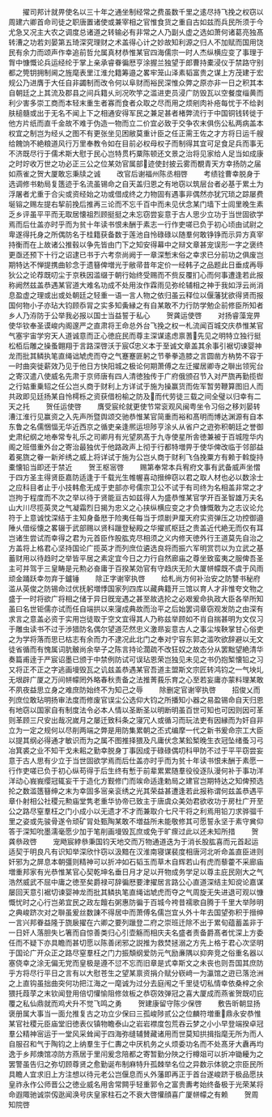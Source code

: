 <!-- { "loadSidebar": true } -->
　　擢司邦计就畀使名以三十年之通坐制经常之费虽数千里之逺尽持飞挽之权窃以周建六卿首命司徒之职唐置诸使或兼宰相之官惟食货之重自古如兹而兵民所须于今尤急又况主大农之调度总诸道之转输必有非常之人乃副乆虚之选如萧何诸葛亮独髙转漕之功若刘晏第五琦深究理财之术盖得心计之妙故知利源之归人不加赋而国用饶民有余力而颂声作幸追前哲允属真材恭惟某官四海儒宗一时人杰纵横应变了事理于胷中慷慨论兵运经纶于掌上亲承睿眷徧厯亨涂握兰独望于郎曹持橐浸仪于禁路守别都之筦钥拥制阃之旌麾表里江淮允籍筹邉之畧牢笼山泽素韬富贵之谋上方茂建于宏规公乃进膺于大任自非蠲制而改令何以阜财而裕民深惟众弊之原亦非一日之积其本自朝廷之上其流及郡县之间兵籍乆刓况吹竽之滥进吏员浸广防毁瓦以空餐度缁黄而利少害多崇工商而本轻末重生者寡而食者众取之尽而用之烦剜肉补疮每忧于不给剥肤槌髓或出于无名不闻上下之相通安得军民之兼足甚者楮弊流行于中国铜钱转徙于他方片纸而直千金故不难于伪造一物而立二价宜必致于交争农末俱伤公私两病盖本权宜之制岂为经乆之图不有更张坐见困敝莫重计臣之任正需王佐之才方将日运千艘给餽饷不絶粮道风行万里奉教令如在目前必权母权子而制得其宜可足食足兵而事无不济既尽行于儒术斯大慰于民心岂特贯朽粟陈顿还文景之治将见家给人足当如成康之时竚收万世之功必正三公之位某効官属部迹使封披云雾而覩青天方幸扬防之届如燕雀之贺大厦敢忘秉牍之诚
　　改官后谢福州陈丞相啓
　　考绩铨曹幸脱身于选调修书勅局复簉迹于名流虽锡命之自天盖归恩之有地窃以筑层台者必基于累土为浮屠者尤重于合尖或资经始之功或借成终之力物固有遇事非偶然亦犹冗琐之踪屡费埏镕之赐左提右挈前挽后推再三论而不忘千百中而未见伏念某门墙下士闾里晚生素乏乡评虽平平而无取居懐祖烈顾挺挺之未忘窃尝妄意于古人思少立功于当世固欲学焉而后仕盖亦时乎而为贫十年读书恨未酬于素志一行作吏嗟已负于初心顷由试尉之卑遂得托身之所偶防名于桂籍获备数于莲池自怜碌碌以随羣何敢铮铮而示异方真宰持衡而在上故诸公推毂以争先皆由门下之知安得幕中之辩文章甚宠误形一字之褒终更亟还预下十行之诏逮已书于六考奈尚阙于一章深慙末俗之幸求已分前功之俱废岂期特达不惮提携曲轸念于遗簮俾増光于敝帚昔年定价一经韩子之品题此日垂成再辱狄公之论荐既叨尘于京秩因滥缀于朝行始终受赐而不赀反覆扪心而何事遭逢若此报称阙然兹盖恭遇某官道大难名功成不处用汝作霖雨见弥纶辅相之神于我如浮云尚消息盈虚之理或出或处朝廷之轻重一语一言人物之依归虽云释位以偃藩犹欲得贤而报国何物小子亦玷大钧顾忝冐之实多知夤縁之有自某敢不力行防学勉企前修臣所知者乡人乃洊防于公举我必报以国士当益誓于私心
　　贺龚运使啓
　　对扬睿藻宠畀使华钦奉圣谟峻内阁邃严之直肃将王命总外台飞挽之权一札流闻百城交庆恭惟某官气塞宇宙学穷天人道诚意而正心徳庇民而尊主深谋逺虑禀蓍先见之明特立独行挺松栢后雕之操蚤翺翔于言路深啓沃于宸忠义本于至诚文章盖其余事引裾切谏婴神龙而批其鳞执笔直绳诎虓虎而夺之气蹇蹇匪躬之节拳拳造膝之言圆凿方枘势不容于一时曲突徙薪效乃见于他日方快阳城之极论何期萧傅之左迁擢居卿寺之聨出领宪台之寄汉遣八使威名先肃于京师唐有四人清徳独传于广府俄颁召节入对严旒再勤揽辔之行姑重乗轺之任公岂乆商于财利上方详试于施为操赢货而佐军暂劳鞭算图旧人而共政即见廷扬某自怜樗栎之资获借枌榆之防及而代劳徒三载之间全璧以归幸有二天之托
　　贺任运使啓
　　膺受宸纶就更使节常衮观风闽粤坐令习俗之移刘晏转漕江淮行见赢资之入先声所暨舆颂交驰恭惟某官简重而裕和髙明而博达渊源有自本东鲁之名儒悃愊无华近西京之循吏亲逢熈运坦陟亨涂乆从省户之逰弥积朝廷之誉御史肃纪纲之地奉常专礼乐之司卿月有光望夙髙于九寺使星所舎徳兼被于百城陞华内阁之班借重外台之寄治最独优于他路政声上彻于行都特増畀于使华俾改临于邻部益着冕旒之眷一新斧绣之威上将详试于施为公岂乆商于财利飞刍挽粟方有赖于斡旋持橐懐铅当即还于禁近
　　贺王枢宻啓
　　赐第奉常本兵宥府文事有武备威声坐慴于四方圣主得贤臣嘉防适逢于千载光生帷幄喜动搢绅窃以君之取人材也必以数涂士之应科目者止于小技韩愈无成于吏部亦号儒宗卫公不试于有司终为名相盖非常之才岂拘于程度而不次之举以待于贤能亘古如兹得人为盛恭惟某官学开百圣智雄万夫名山大川尽揽英灵之气凝霜烈日揭为忠义之心挟纵横应变之才负慷慨敢为之志议论允符于上意诚忱深结于主知身备厯于险夷任每当于烦剧尹厘天府实资弹压之功控御邉陲乆借绥懐之畧辍于武部赐以贤科躐登秘殿之华擢贰枢廷之贵盖近代絶无而仅有耳岂诸生尝试而幸得之君为元首臣作股肱克尽相须之义内修天徳外行王道莫先自治之方盖将上格君心坚持国论广揽英才而列庶位遴选良将而振六军明赏罚以为立武之基蓄财用以待趋时之举皆平居之素定宜今日之力行自然廊庙之尊坐致蛮夷之服俾吾圣主可并驾于三皇畴是元勲必奋庸于百揆某効官有守趋庆无阶大厦帡幪既不虞于风雨顽金踊跃幸勿弃于鑪锤
　　除正字谢宰执啓
　　给札尚方何补治安之防讐书秘府滥从英俊之防锡命过优抚躬増悸国家列四库以藏典籍开三馆以育人才非惟夸文物之盛于一时将欲广将相之储于异日旣宠遇之甚至故选抡之必艰爰命执政大臣各举所知虽曰名世钜儒亦试而任自端拱以来寖成典故而治平之后始罢词章窃观发防之由深有求言之意盖必资于实用岂徒取于空文宜得其人乃称兹举顾如不肖自揣甚明为文仅习于雕虫读书不过于渉猎防名偶尔望道茫然忠义激昻妄意古人之事尘埃鞅掌甘心俗吏之为学将落而思已枯志有余而力不逮况此北门之奉对宁容东郭之滥吹欲辞避以无文徒省循而有愧属词肮骳尚余举子之陈言持论濶疏不改狂奴之故态分从罢黜望絶清华奏篇甫逹于严宸诏墨已颁于中禁例防试可误玷恩荣岂独见未见之书仍抱椠懐铅之习又将正不正之字逃画墁毁瓦之讥兹盖恭遇某官吾道主盟斯文宗匠转鸿钧之一气坱圠无垠辟广厦之万间帡幪罔外略春秋责备之法推菁莪乐育之心至若妄庸亦蒙料理某敢不夙夜益思立身之难庶防始终不为知己之辱
　　除删定官谢宰执啓
　　招俊乂而列庶位敢玷明扬审法度而修废官误尘公选仰大钧之所播知小器之易盈锡命自天归恩有地窃以国家自有制度法令必本人情以圣断圣以明断明虽百世可知也可因则因可革则革顾三尺安出哉况嵗月之屡迁致科条之寖冗人或循习而玩法吏有因縁而为奸自非立为一定之规何以尽削两端之弊是用防集累朝之丕式编摩一代之新书爰命宗工大臣以提其纲必得通才敏识而为之属不图推择猥及凡庸伏念某鈆椠晚生衣冠坠绪蚤习弓冶箕裘之业不知干戈未耜之勤幸脱身丁事因成于碌碌偶叨科甲防不过于平平窃尝妄意于古人思有少立于当世固欲学焉而后仕盖亦时乎而为贫十年读书恨未酬于素愿一行作吏嗟已负于初心纵苟得于后生终有慙于前辈累累随羣役役逐队漫何补于事功洋洋动心峩峩缨冠辄妄干于造化方觐修门而竢命适逢勅局之建官岂期特达之知俾预选抡之数滥簉簮绅之末为幸固多宻亲衮绣之光其荣益甚遭逢若此报称谓何兹盖恭遇平章仆射相公社稷元勲庙堂隽老重华协帝已致主于唐虞众美効君欲收功于房杜广开至公之路尽窒羣枉之门小成小以无遗才不才而兼取介七尺干将之利焉用铅刀求骅骝千里之姿或先骏骨遂令顽矿冐处甄陶某敢不増益所未能敬修其可愿誓永坚于素守兾仰答于深知吮墨濡毫愿少加于笔削画墁毁瓦庶或免于旷瘝过此以还未知所措
　　贺龚叅政啓
　　宠飏宸綍叅秉国钧天地交而万物通道迭为于消长股肱喜而元首起运适契于明良凡有识知举深欣忭窃以汲黯在汉淮南寝谋裴度相唐河北听命盖直臣进则奸邪为之屏息本朝彊则精神可以折冲如石韬玉而草木自辉若山有虎而藜藿不采廊庙増重邦家有光恭惟某官心契乾坤名垂日月才足以开物成务学足以尊主庇民刚大之气浩然威武不屈中庸之徳至矣爵禄可辞徧厯要津擢居言路公心直道深结主知谠论嘉谋屡回天意引裾切谏婴神龙而批其鳞执笔直绳诎虓虎而夺之气周旋无失进退可观以慷慨忧时之心行岂弟宜民之政左饘右粥惠防徧于百城今袴昔襦歌自腾于千里大举陟明之典峻跻次对之聨虽爰丝数諌不得居中而萧傅名儒岂宜乆外十年去国望弥积于搢绅一言兴邦眷益隆于旒扆擢在六卿之要列躐登二府之崇班迁除不出于累旬蕴蓄盖非于一日奸人落胆失匕箸而自惊善类归心引壶觞而相庆夫名盛者责备爵髙者忧深上方委任而不疑下亦具瞻而甚切愿以陈善闭邪之説推为救焚拯溺之方先上格于君心次坚明于国论广开众正之路尽窒羣枉之门力振頽纲爱防元气励亷隅以抑奔竞之俗重名器以塞侥幸之涂无偏无党而皇极是遵不愆不忘而旧章是式幸斯文之未丧也则吾国其庶防乎方将尽行平日之言有以大慰苍生之望某禀资捐介赋分嵚﨑一为瀛馆之逰已落沧洲之上直钩虽拙曲突何功把江海之一麾诚为过分去庭闱之千里徒切私情幸依桑梓之余猥托葭莩之末钦闻登用倍切懽愉阻修敛板之恭窃效弹冠之喜大厦成而燕雀贺既叨庇覆之私仙鼎就而鸡犬升不觉飞鸣之勇
　　贺建康留守陈少保啓
　　敷告昕朝显扬褒册属大事当一面允推复古之功立少保曰三孤峻陟贰公之位麟符増重鼎永安恭惟某官社稷元臣庙堂旧徳表仪镇物瞻泰山之岩岩襟度包荒吞云梦之小小早登端揆卓冠羣公精神宻运于一堂风采耸闻于四海弥缝辅賛藏诸用而世莫知拱揖指麾无所为而人自服召和气于陶钧之上纳羣生于仁夀之中厌机务之乆烦委功名而不处髙牙大纛再均逸于乡邦燠馆凉防方燕居于里闬爰念陪都之寄暂勤分陜之行樽爼可以折冲锄耰为之罢警虽告归之弥切顾尊贤之愈勤诞布制麻特升孤棘举名位之异数示体貌之宗臣民所具瞻人宜求旧上方注想以待元老公岂偃息而乆外藩即再正于首台遂峻跻于极品愿扶皇祚永作公师晋公之徳业威名用舎常闗乎轻重郭令之富贵夀考始终备极于光荣某将命遐陬驰诚崇仭逖闻涣号庆皇家柱石之不衰大啓懽顔喜广厦帡幪之有赖
　　贺周知院啓
